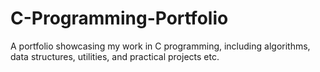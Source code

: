 # C-Programming-Portfolio
A portfolio showcasing my work in C programming, including algorithms, data structures, utilities, and practical projects etc.
